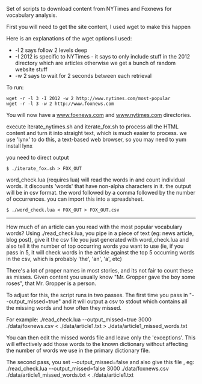 Set of scripts to download content from NYTimes and Foxnews for vocabulary analysis.

First you will need to get the site content, I used wget to make this happen

Here is an explanations of the wget options I used:
- -l 2 says follow 2 levels deep
- -I 2012 is specific to NYTimes - it says to only include stuff in the 2012 directory which are articles otherwise we get a bunch of random website stuff 
- -w 2 says to wait for 2 seconds between each retrieval

To run:

    wget -r -l 3 -I 2012 -w 2 http://www.nytimes.com/most-popular
    wget -r -l 3 -w 2 http://www.foxnews.com

You will now have a www.foxnews.com and www.nytimes.com directories.

execute iterate_nytimes.sh and iterate_fox.sh to process all the HTML 
content and turn it into straight text, which is much easier to process.
we use 'lynx' to do this, a text-based web browser, so you may need to 
yum install lynx

you need to direct output

    $ ./iterate_fox.sh > FOX_OUT

word_check.lua (requires lua) will read the words in and count individual
words.  it discounts 'words' that have non-alpha characters in it.
the output will be in csv format.  the word followed by a comma followed by
the number of occurrences. you can import this into a spreadsheet.

    $ ./word_check.lua < FOX_OUT > FOX_OUT.csv

---

How much of an article can you read with the most popular vocabulary words?
Using ./read_check.lua, you pipe in a piece of text (eg: news article, blog post), give it the csv file you just generated with word_check.lua and also tell it the number of top occurring words you want to use (ie, if you pass in 5, it will check words in the article against the top 5 occurring words in the csv, which is probably 'the', 'an', 'a', etc)

There's a lot of proper names in most stories, and its not fair to count these as misses.  Given content you usually know "Mr. Gropper gave the boy some roses", that Mr. Gropper is a person.

To adjust for this, the script runs in two passes.  The first time you pass in "--output_missed=true" and it will output a csv to stdout which contains all the missing words and how often they missed.

For example:
./read_check.lua --output_missed=true 3000 ./data/foxnews.csv < ./data/article1.txt > ./data/article1_missed_words.txt

You can then edit the missed words file and leave only the 'exceptions'.  This will effectively add those words to the known dictionary without affecting the number of words we use in the primary dictionary file.

The second pass, you set --output_missed=false and also give this file , eg:
./read_check.lua --output_missed=false 3000 ./data/foxnews.csv ./data/article1_missed_words.txt < ./data/article1.txt


